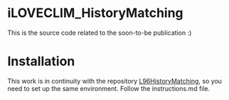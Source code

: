 # iLOVECLIM_HistoryMatching
This is the source code related to the soon-to-be publication :)

# Installation
This work is in continuity with the repository [L96HistoryMatching](https://github.com/HRMES-MOPGA/L96HistoryMatching), so you need to set up the same environment. Follow the instructions.md file. 
